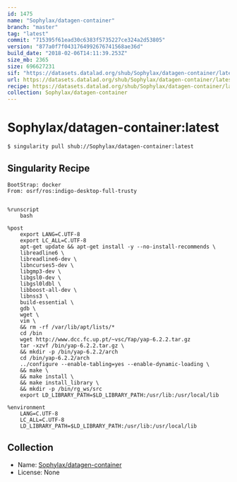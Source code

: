 ```yaml
---
id: 1475
name: "Sophylax/datagen-container"
branch: "master"
tag: "latest"
commit: "715395f61ead30c6383f5735227ce324a2d53805"
version: "877a0f7f0431764992676741568ae36d"
build_date: "2018-02-06T14:11:39.253Z"
size_mb: 2365
size: 696627231
sif: "https://datasets.datalad.org/shub/Sophylax/datagen-container/latest/2018-02-06-715395f6-877a0f7f/877a0f7f0431764992676741568ae36d.simg"
url: https://datasets.datalad.org/shub/Sophylax/datagen-container/latest/2018-02-06-715395f6-877a0f7f/
recipe: https://datasets.datalad.org/shub/Sophylax/datagen-container/latest/2018-02-06-715395f6-877a0f7f/Singularity
collection: Sophylax/datagen-container
---
```


# Sophylax/datagen-container:latest

```bash
$ singularity pull shub://Sophylax/datagen-container:latest
```

## Singularity Recipe

```singularity
BootStrap: docker
From: osrf/ros:indigo-desktop-full-trusty


%runscript
    bash

%post
    export LANG=C.UTF-8 
    export LC_ALL=C.UTF-8
    apt-get update && apt-get install -y --no-install-recommends \
    libreadline6 \
    libreadline6-dev \
    libncurses5-dev \
    libgmp3-dev \
    libgsl0-dev \
    libgsl0ldbl \
    libboost-all-dev \
    libnss3 \
    build-essential \
    gdb \
    wget \
    vim \
    && rm -rf /var/lib/apt/lists/*
    cd /bin
    wget http://www.dcc.fc.up.pt/~vsc/Yap/yap-6.2.2.tar.gz
    tar -xzvf /bin/yap-6.2.2.tar.gz \
    && mkdir -p /bin/yap-6.2.2/arch
    cd /bin/yap-6.2.2/arch
    ../configure --enable-tabling=yes --enable-dynamic-loading \
    && make \
    && make install \
    && make install_library \
    && mkdir -p /bin/rg_ws/src
    export LD_LIBRARY_PATH=$LD_LIBRARY_PATH:/usr/lib:/usr/local/lib

%environment
    LANG=C.UTF-8
    LC_ALL=C.UTF-8
    LD_LIBRARY_PATH=$LD_LIBRARY_PATH:/usr/lib:/usr/local/lib
```

## Collection

 - Name: [Sophylax/datagen-container](https://github.com/Sophylax/datagen-container)
 - License: None

